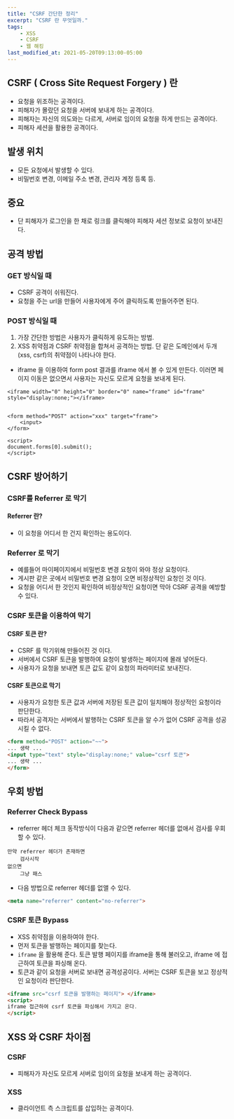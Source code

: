 ```yaml
---
title: "CSRF 간단한 정리"
excerpt: "CSRF 란 무엇일까."
tags:
    - XSS
    - CSRF
    - 웹 해킹
last_modified_at: 2021-05-20T09:13:00-05:00
---
```

## CSRF ( Cross Site Request Forgery ) 란
- 요청을 위조하는 공격이다.
- 피해자가 몰랐던 요청을 서버에 보내게 하는 공격이다.
- 피해자는 자신의 의도와는 다르게, 서버로 임이의 요청을 하게 만드는 공격이다.
- 피해자 세션을 활용한 공격이다. 

## 발생 위치
- 모든 요청에서 발생할 수 있다.
- 비밀번호 변경, 이메일 주소 변경, 관리자 계정 등록 등.


## 중요
- 단 피해자가 로그인을 한 채로 링크를 클릭해야 피해자 세션 정보로 요청이 보내진다.


## 공격 방법

### GET 방식일 때
- CSRF 공격이 쉬워진다.
- 요청을 주는 url을 만들어 사용자에게 주어 클릭하도록 만들어주면 된다.

### POST 방식일 때
1. 가장 간단한 방법은 사용자가 클릭하게 유도하는 방법.
2. XSS 취약점과 CSRF 취약점을 합쳐서 공격하는 방법. 단 같은 도메인에서 두개(xss, csrf)의 취약점이 나타나야 한다.


- iframe 을 이용하여 form post 결과를 iframe 에서 볼 수 있게 만든다. 이러면 페이지 이동은 없으면서 사용자는 자신도 모르게 요청을 보내게 된다.

```
<iframe width="0" height="0" border="0" name="frame" id="frame" style="display:none;"></iframe>


<form method="POST" action="xxx" target="frame">
	<input>
</form>

<script>
document.forms[0].submit();
</script>
```



## CSRF 방어하기


### CSRF를 Referrer 로 막기

#### Referrer 란?
- 이 요청을 어디서 한 건지 확인하는 용도이다.

### Referrer 로 막기
- 예를들어 마이페이지에서 비밀번호 변경 요청이 와야 정상 요청이다.
- 게시판 같은 곳에서 비밀번호 변경 요청이 오면 비정상적인 요청인 것 이다.
- 요청을 어디서 한 것인지 확인하여 비정상적인 요청이면 막아 CSRF 공격을 예방할 수 있다.

### CSRF 토큰을 이용하여 막기

#### CSRF 토큰 란?
- CSRF 를 막기위해 만들어진 것 이다.
- 서버에서 CSRF 토큰을 발행하여 요청이 발생하는 페이지에 몰래 넣어둔다.
- 사용자가 요청을 보내면 토큰 값도 같이 요청의 파라미터로 보내진다.

#### CSRF 토큰으로 막기
- 사용자가 요청한 토큰 값과 서버에 저장된 토큰 값이 일치해야 정상적인 요청이라 판단한다.
- 따라서 공격자는 서버에서 발행하는 CSRF 토큰을 알 수가 없어 CSRF 공격을 성공시킬 수 없다.

```html
<form method="POST" action="~~">
... 생략 ...
<input type="text" style="display:none;" value="csrf 토큰">
... 생략 ...
</form>
```



## 우회 방법
### Referrer Check Bypass
- referrer 헤더 체크 동작방식이 다음과 같으면 referrer 헤더를 없애서 검사를 우회할 수 있다.

```
만약 referrer 헤더가 존재하면
	검사시작
없으면
	그냥 패스
```

- 다음 방법으로 referrer 헤더를 없앨 수 있다.

```html 
<meta name="referrer" content="no-referrer">
```


### CSRF 토큰 Bypass
- XSS 취약점을 이용하여야 한다.
- 먼저 토큰을 발행하는 페이지를 찾는다.
- `iframe` 을 활용해 준다. 토큰 발행 페이지를 iframe을 통해 불러오고, iframe 에 접근하여 토큰을 파싱해 온다. 
- 토큰과 같이 요청을 서버로 보내면 공격성공이다. 서버는 CSRF 토큰을 보고 정상적인 요청이라 판단한다.

```html
<iframe src="csrf 토큰을 발행하는 페이지"> </iframe>
<script>
iframe 접근하여 csrf 토큰을 파싱해서 가지고 온다.
</script>
```

## XSS 와 CSRF 차이점

### CSRF
- 피해자가 자신도 모르게 서버로 임이의 요청을 보내게 하는 공격이다.

### XSS
- 클라이언트 측 스크립트를 삽입하는 공격이다.